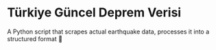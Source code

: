 # Türkiye Güncel Deprem Verisi
A Python script that scrapes actual earthquake data, processes it into a structured format 🚀
